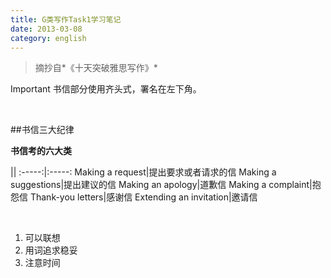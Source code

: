 ```yaml
---
title: G类写作Task1学习笔记
date: 2013-03-08
category: english
---
```


>摘抄自*《十天突破雅思写作》*

<span class="label label-important">Important</span> 书信部分使用齐头式，署名在左下角。
<!-- excerpt -->

<br/>

##书信三大纪律

**书信考的六大类**

||
:-----:|:-----:
Making a request|提出要求或者请求的信
Making a suggestions|提出建议的信
Making an apology|道歉信
Making a complaint|抱怨信
Thank-you letters|感谢信
Extending an invitation|邀请信

<br/>

1. 可以联想
2. 用词追求稳妥
3. 注意时间


